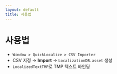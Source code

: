 ```yaml
---
layout: default
title: 사용법
---
```

# 사용법
- `Window > QuickLocalize > CSV Importer`
- CSV 지정 → **Import** → `LocalizationDB.asset` 생성
- `LocalizedTextTMP`로 TMP 텍스트 바인딩
